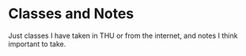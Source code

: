 # Classes and Notes
Just classes I have taken in THU or from the internet, and notes I think important to take. 
